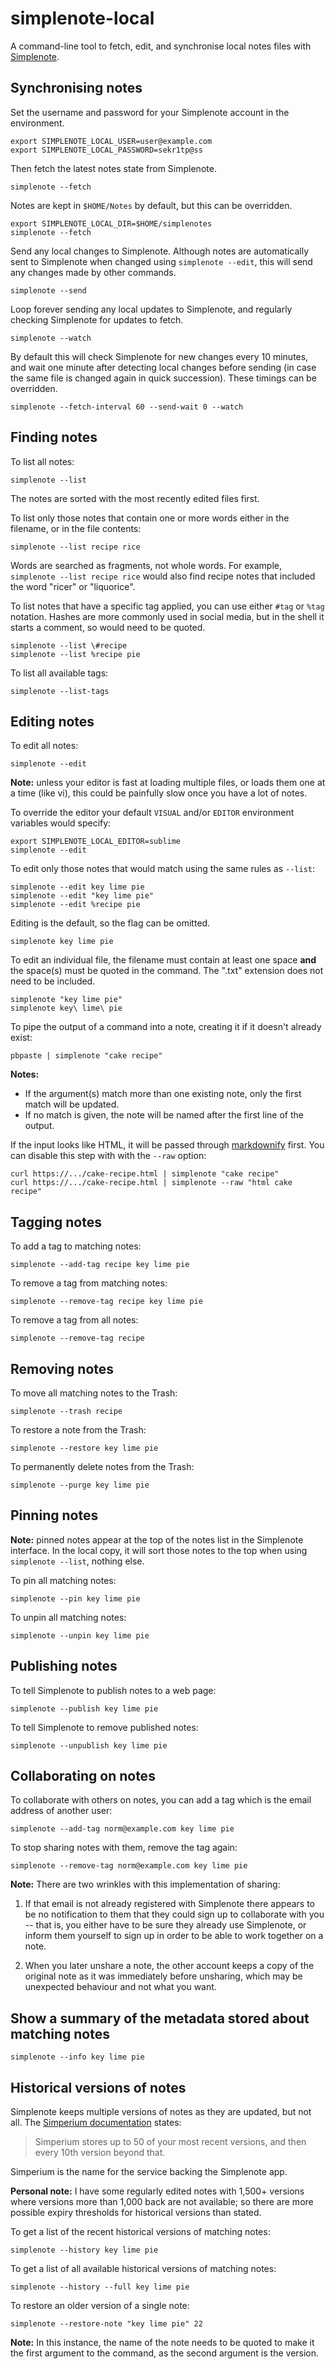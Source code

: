 # simplenote-local

A command-line tool to fetch, edit, and synchronise local notes files with
[Simplenote](https://simplenote.com).


## Synchronising notes

Set the username and password for your Simplenote account in the environment.

    export SIMPLENOTE_LOCAL_USER=user@example.com
    export SIMPLENOTE_LOCAL_PASSWORD=sekr1tp@ss

Then fetch the latest notes state from Simplenote. 

    simplenote --fetch

Notes are kept in `$HOME/Notes` by default, but this can be overridden.

    export SIMPLENOTE_LOCAL_DIR=$HOME/simplenotes
    simplenote --fetch

Send any local changes to Simplenote. Although notes are automatically sent to
Simplenote when changed using `simplenote --edit`, this will send any changes
made by other commands.

    simplenote --send

Loop forever sending any local updates to Simplenote, and regularly checking
Simplenote for updates to fetch.

    simplenote --watch

By default this will check Simplenote for new changes every 10 minutes, and
wait one minute after detecting local changes before sending (in case the same
file is changed again in quick succession). These timings can be overridden.

    simplenote --fetch-interval 60 --send-wait 0 --watch


## Finding notes

To list all notes:

    simplenote --list

The notes are sorted with the most recently edited files first.

To list only those notes that contain one or more words either in the
filename, or in the file contents:

    simplenote --list recipe rice

Words are searched as fragments, not whole words. For example, `simplenote
--list recipe rice` would also find recipe notes that included the word
"ricer" or "liquorice".

To list notes that have a specific tag applied, you can use either `#tag`
or `%tag` notation. Hashes are more commonly used in social media, but
in the shell it starts a comment, so would need to be quoted.

    simplenote --list \#recipe
    simplenote --list %recipe pie

To list all available tags:

    simplenote --list-tags


## Editing notes

To edit all notes:

    simplenote --edit

**Note:** unless your editor is fast at loading multiple files, or loads
them one at a time (like vi), this could be painfully slow once you have
a lot of notes.

To override the editor your default `VISUAL` and/or `EDITOR` environment
variables would specify:

    export SIMPLENOTE_LOCAL_EDITOR=sublime
    simplenote --edit

To edit only those notes that would match using the same rules as `--list`:

    simplenote --edit key lime pie
    simplenote --edit "key lime pie"
    simplenote --edit %recipe pie

Editing is the default, so the flag can be omitted.

    simplenote key lime pie

To edit an individual file, the filename must contain at least one space
**and** the space(s) must be quoted in the command. The ".txt" extension
does not need to be included.

    simplenote "key lime pie"
    simplenote key\ lime\ pie

To pipe the output of a command into a note, creating it if it doesn't
already exist:

    pbpaste | simplenote "cake recipe"

**Notes:**
* If the argument(s) match more than one existing note, only the first match
  will be updated.
* If no match is given, the note will be named after the first line of the
  output.

If the input looks like HTML, it will be passed through
[markdownify](https://pypi.org/project/markdownify/) first. You can disable
this step with with the `--raw` option:

    curl https://.../cake-recipe.html | simplenote "cake recipe"
    curl https://.../cake-recipe.html | simplenote --raw "html cake recipe"


## Tagging notes

To add a tag to matching notes:

    simplenote --add-tag recipe key lime pie

To remove a tag from matching notes:

    simplenote --remove-tag recipe key lime pie

To remove a tag from all notes:

    simplenote --remove-tag recipe


## Removing notes

To move all matching notes to the Trash:

    simplenote --trash recipe

To restore a note from the Trash:

    simplenote --restore key lime pie

To permanently delete notes from the Trash:

    simplenote --purge key lime pie


## Pinning notes

**Note:** pinned notes appear at the top of the notes list in the Simplenote
interface. In the local copy, it will sort those notes to the top when using
`simplenote --list`, nothing else.

To pin all matching notes:

    simplenote --pin key lime pie

To unpin all matching notes:

    simplenote --unpin key lime pie


## Publishing notes

To tell Simplenote to publish notes to a web page:

    simplenote --publish key lime pie

To tell Simplenote to remove published notes:

    simplenote --unpublish key lime pie


## Collaborating on notes

To collaborate with others on notes, you can add a tag which is the
email address of another user:

    simplenote --add-tag norm@example.com key lime pie

To stop sharing notes with them, remove the tag again:

    simplenote --remove-tag norm@example.com key lime pie

**Note:** There are two wrinkles with this implementation of sharing:

1. If that email is not already registered with Simplenote there appears to be
   no notification to them that they could sign up to collaborate with you --
   that is, you either have to be sure they already use Simplenote, or inform
   them yourself to sign up in order to be able to work together on a note.

2. When you later unshare a note, the other account keeps a copy of the
   original note as it was immediately before unsharing, which may be
   unexpected behaviour and not what you want.


## Show a summary of the metadata stored about matching notes

    simplenote --info key lime pie


## Historical versions of notes

Simplenote keeps multiple versions of notes as they are updated, but not all.
The [Simperium documentation](https://simperium.com/overview/) states:

> Simperium stores up to 50 of your most recent versions, and then every
> 10th version beyond that.

Simperium is the name for the service backing the Simplenote app.

**Personal note:** I have some regularly edited notes with 1,500+ versions
where versions more than 1,000 back are not available; so there are more
possible expiry thresholds for historical versions than stated.

To get a list of the recent historical versions of matching notes:

    simplenote --history key lime pie

To get a list of all available historical versions of matching notes:

    simplenote --history --full key lime pie

To restore an older version of a single note:

    simplenote --restore-note "key lime pie" 22

**Note:** In this instance, the name of the note needs to be quoted to make it
the first argument to the command, as the second argument is the version.
